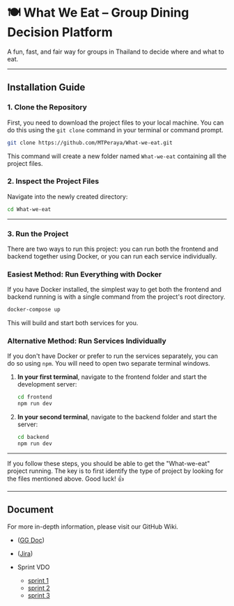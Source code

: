 # 🍽️ What We Eat – Group Dining Decision Platform

A fun, fast, and fair way for groups in Thailand to decide where and what to eat.

---
## Installation Guide

### 1\. Clone the Repository

First, you need to download the project files to your local machine. You can do this using the `git clone` command in your terminal or command prompt.

```bash
git clone https://github.com/MTPeraya/What-we-eat.git
```

This command will create a new folder named `What-we-eat` containing all the project files.


### 2\. Inspect the Project Files

Navigate into the newly created directory:

```bash
cd What-we-eat
```

-----

### 3\. Run the Project

There are two ways to run this project: you can run both the frontend and backend together using Docker, or you can run each service individually.

### Easiest Method: Run Everything with Docker

If you have Docker installed, the simplest way to get both the frontend and backend running is with a single command from the project's root directory.

```bash
docker-compose up
```

This will build and start both services for you.

### Alternative Method: Run Services Individually

If you don't have Docker or prefer to run the services separately, you can do so using `npm`. You will need to open two separate terminal windows.

1.  **In your first terminal**, navigate to the frontend folder and start the development server:

    ```bash
    cd frontend
    npm run dev
    ```

2.  **In your second terminal**, navigate to the backend folder and start the server:

    ```bash
    cd backend
    npm run dev
    ```

-----

If you follow these steps, you should be able to get the "What-we-eat" project running. The key is to first identify the type of project by looking for the files mentioned above. Good luck! 👍

-----

## Document
For more in-depth information, please visit our GitHub Wiki.

- ([GG Doc](https://docs.google.com/document/d/1lpNJAadCo4cqqWD7-w_K0akjBc4lDBaMn1u7tO5rYpU/edit?usp=sharing))
- ([Jira](https://ku-team-nattanan.atlassian.net/jira/software/projects/WWE/boards/38/backlog?atlOrigin=eyJpIjoiNzM0YjU2NDZlYzJkNDgyY2FmN2QzNGIyMjljZWJlNDEiLCJwIjoiaiJ9))

- Sprint VDO
    - [sprint 1](https://youtu.be/OVbAiq7yjBQ?feature=shared)
    - [sprint 2](https://youtu.be/CaL2scmboik)
    - [sprint 3](https://youtu.be/HSwlEBdlIQ0?si=959Ukg6LlrAV8a6I)

